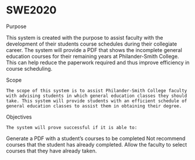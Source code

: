 # SWE2020
Purpose

This system is created with the purpose to assist faculty with the development of their students course schedules during their collegiate career. The system will provide a PDF that shows the incomplete general education courses for their remaining years at Philander-Smith College. This can help reduce the paperwork required and thus improve efficiency in course scheduling.

Scope

	The scope of this system is to assist Philander-Smith College faculty with advising students in which general education classes they should take. This system will provide students with an efficient schedule of general education classes to assist them in obtaining their degree.

Objectives

	The system will prove successful if it is able to:
Generate a PDF with a student’s courses to be completed
Not recommend courses that the student has already completed.
Allow the faculty to select courses that they have already taken.
